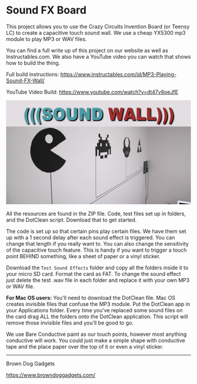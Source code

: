 # Sound FX Board

This project allows you to use the Crazy Circuits Invention Board (or Teensy LC) to create a capacitive touch sound wall. We use a cheap YX5300 mp3 module to play MP3 or WAV files.

You can find a full write up of this project on our website as well as Instructables.com. We also have a YouTube video you can watch that shows how to build the thing.

Full build instructions: https://www.instructables.com/id/MP3-Playing-Sound-FX-Wall/

YouTube Video Build: https://www.youtube.com/watch?v=dt47v8oeJfE

![Sound Wall](Images/Sound-Wall.png)

All the resources are found in the ZIP file. Code, test files set up in folders, and the DotClean script. Download that to get started.

The code is set up so that certain pins play certain files. We have them set up with a 1 second delay after each sound effect is triggered. You can change that length if you really want to. You can also change the sensitivity of the capacitive touch feature. This is handy if you want to trigger a touch point BEHIND something, like a sheet of paper or a vinyl sticker.

Download the `Test Sound Effects` folder and copy all the folders inside it to your micro SD card. Format the card as FAT. To change the sound effect just delete the test .wav file in each folder and replace it with your own MP3 or WAV file.

**For Mac OS users:** You'll need to download the DotClean file. Mac OS creates invisible files that confuse the MP3 module. Put the DotClean app in your Applications folder. Every time you've replaced some sound files on the card drag ALL the folders onto the DotClean application. This script will remove those invisible files and you'll be good to go.

We use Bare Conductive paint as our touch points, however most anything conductive will work. You could just make a simple shape with conductive tape and the place paper over the top of it or even a vinyl sticker.

---

Brown Dog Gadgets

https://www.browndoggadgets.com/

